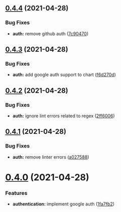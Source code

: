 ## [0.4.4](https://github.com/Fairbanks-io/tiles-api/compare/0.4.3...0.4.4) (2021-04-28)


### Bug Fixes

* **auth:** remove github auth ([7c90470](https://github.com/Fairbanks-io/tiles-api/commit/7c90470a149a55381d28f674b4f482f64586d618))



## [0.4.3](https://github.com/Fairbanks-io/tiles-api/compare/0.4.2...0.4.3) (2021-04-28)


### Bug Fixes

* **auth:** add google auth support to chart ([f6d270d](https://github.com/Fairbanks-io/tiles-api/commit/f6d270d16d516420ea27ac580b6e58a76e12165a))



## [0.4.2](https://github.com/Fairbanks-io/tiles-api/compare/0.4.1...0.4.2) (2021-04-28)


### Bug Fixes

* **auth:** ignore lint errors related to regex ([2ff6006](https://github.com/Fairbanks-io/tiles-api/commit/2ff6006bb8eefc84d1f18d8926213029aeaf894b))



## [0.4.1](https://github.com/Fairbanks-io/tiles-api/compare/0.4.0...0.4.1) (2021-04-28)


### Bug Fixes

* **auth:** remove linter errors ([a027588](https://github.com/Fairbanks-io/tiles-api/commit/a027588cb33fe48e765594bf063f37b9ad3fa29b))



# [0.4.0](https://github.com/Fairbanks-io/tiles-api/compare/0.3.0...0.4.0) (2021-04-28)


### Features

* **authentication:** implement google auth ([1fa7fb2](https://github.com/Fairbanks-io/tiles-api/commit/1fa7fb24bc393fbaae3f491ce1a46987f98d6614))



